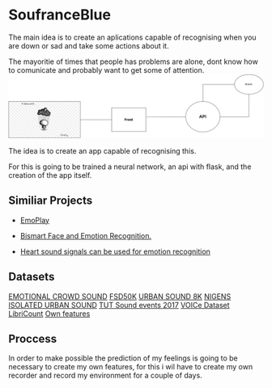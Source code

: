 # SoufranceBlue
The main idea is to create an aplications capable of recognising when you are down or sad and take some actions about it.

The mayoritie of times that people has problems are alone, dont know how to comunicate and probably want to get some of attention.
![Image](idea/Idea%20basica.drawio.png)

The idea is to create an app capable of recognising this.

For this is going to be trained a neural network, an api with flask, and the creation of the app itself.


## Similiar Projects 

- [EmoPlay](https://www.fundacionorange.es/aplicaciones/emoplay/#:~:text=EmoPLAY%20es%20una%20herramienta%20digital,o%20enfado%2C%20de%20manera%20sencilla.)

- [Bismart Face and Emotion Recognition.](https://www.elmundo.es/economia/2016/02/23/56c62909268e3e432c8b459b.html)
- [Heart sound signals can be used for emotion recognition](https://www.nature.com/articles/s41598-019-42826-2)

## Datasets

[EMOTIONAL CROWD SOUND](https://ieee-dataport.org/open-access/emotional-crowd-sound)
[FSD50K](https://zenodo.org/record/4060432#.YjG6B3rMJPY)
[URBAN SOUND 8K](https://urbansounddataset.weebly.com/urbansound8k.html)
[NIGENS](https://zenodo.org/record/2535878#.YjHYanrMKUl)
[ISOLATED URBAN SOUND](https://zenodo.org/record/1213793#.YjHYrnrMKUk)
[TUT Sound events 2017](https://zenodo.org/record/400516#.YjHZF3rMKUk)
[VOICe Dataset](https://zenodo.org/record/3514950#.YjHZ4nrMKUk)
[LibriCount](https://zenodo.org/record/1216072#.YjHZ4HrMKUk)
[Own features](:D)

## Proccess

In order to make possible the prediction of my feelings is going to be necessary to create my own features, for this i wil have to create my own recorder and record my environment for a couple of days.





